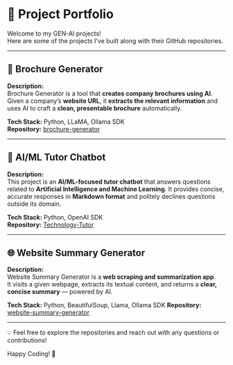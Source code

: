 # 📂 Project Portfolio

Welcome to my GEN-AI projects!  
Here are some of the projects I've built along with their GitHub repositories.

---

## 📄 Brochure Generator

**Description:**  
Brochure Generator is a tool that **creates company brochures using AI**.  
Given a company’s **website URL**, it **extracts the relevant information** and uses AI to craft a **clean, presentable brochure** automatically.

**Tech Stack:** Python, LLaMA, Ollama SDK  
**Repository:** [brochure-generator](https://github.com/shreyashrajiokalaskar/GEN-AI/tree/brochure-generator)

---

## 🤖 AI/ML Tutor Chatbot

**Description:**  
This project is an **AI/ML-focused tutor chatbot** that answers questions related to **Artificial Intelligence and Machine Learning**. It provides concise, accurate responses in **Markdown format** and politely declines questions outside its domain.

**Tech Stack:** Python, OpenAI SDK  
**Repository:** [Technology-Tutor](https://github.com/shreyashrajiokalaskar/GEN-AI/tree/tech-tutor)

---

## 🌐 Website Summary Generator

**Description:**  
Website Summary Generator is a **web scraping and summarization app**.  
It visits a given webpage, extracts its textual content, and returns a **clear, concise summary** — powered by AI.

**Tech Stack:** Python, BeautifulSoup, Llama, Ollama SDK
**Repository:** [website-summary-generator](https://github.com/shreyashrajiokalaskar/GEN-AI/tree/website-summary-generator)

---

💡 Feel free to explore the repositories and reach out with any questions or contributions!

Happy Coding! 🎉
